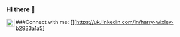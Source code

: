 ### Hi there 👋

<!--
**hwixley/hwixley** is a ✨ _special_ ✨ repository because its `README.md` (this file) appears on your GitHub profile.

Here are some ideas to get you started:

- 🔭 I’m currently working on ...
- 🌱 I’m currently learning ...
- 👯 I’m looking to collaborate on ...
- 🤔 I’m looking for help with ...
- 💬 Ask me about ...
- 📫 How to reach me: ...
- 😄 Pronouns: ...
- ⚡ Fun fact: ...
-->

###Connect with me:
[<img align="left" alt ="hwixley | LinkedIn" width="22px" src ="https://cdn.jsdelivr.net/npm/simple-icons@v3/icons/linkedin.svg" />][https://uk.linkedin.com/in/harry-wixley-b2933a1a5]
